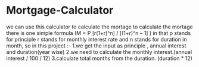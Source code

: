 # Mortgage-Calculator
we can use this calculator to calculate the mortage to calculate the mortage there is one simple formula (M = P [r(1+r)^n] / [(1+r)^n – 1] ) in that p stands for principle r stands for monthly interest rate and n stands for duration in month, so in this project :-
1.we get the input as principle , annual interest and duration(year wise)
2.we need to calculate the monthly interest.(annual interest / 100 / 12)
3.calculate total months from the duration. (duration * 12)
